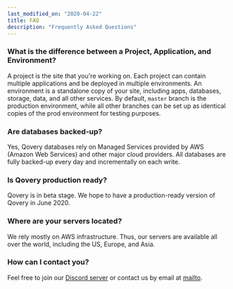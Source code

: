 ```yaml
---
last_modified_on: "2020-04-22"
title: FAQ
description: "Frequently Asked Questions"
---
```

### What is the difference between a Project,  Application, and Environment?

A project is the site that you're working on. Each project can contain multiple applications and be deployed in multiple environments.
An environment is a standalone copy of your site, including apps, databases, storage, data, and all other services. By default, `master` branch is the production environment, while all other branches can be set up as identical copies of the prod environment for testing purposes. 

### Are databases backed-up?

Yes, Qovery databases rely on Managed Services provided by AWS (Amazon Web Services) and other major cloud providers. All databases are fully backed-up every day and incrementally on each write.

### Is Qovery production ready?
Qovery is in beta stage. We hope to have a production-ready version of Qovery in June 2020.

### Where are your servers located?
We rely mostly on AWS infrastructure. Thus, our servers are available all over the world, including the US, Europe, and Asia.

### How can I contact you?
Feel free to join our [Discord server][urls.qovery_chat] or contact us by email at [mailto](hello@qovery.com.).


[urls.qovery_chat]: https://discord.qovery.com
